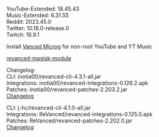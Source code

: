 YouTube-Extended: 18.45.43  
Music-Extended: 6.31.55  
Reddit: 2023.45.0  
Twitter: 10.18.0-release.0  
Twitch: 16.9.1  

Install [Vanced Microg](https://github.com/TeamVanced/VancedMicroG/releases) for non-root YouTube and YT Music  

[revanced-magisk-module](https://github.com/j-hc/revanced-magisk-module)  

Changelog:  
CLI: inotia00/revanced-cli-4.3.1-all.jar  
Integrations: inotia00/revanced-integrations-0.126.2.apk  
Patches: inotia00/revanced-patches-2.203.2.jar  
[Changelog](https://github.com/inotia00/revanced-patches/releases/tag/v2.203.2)

CLI: j-hc/revanced-cli-4.1.0-all.jar  
Integrations: ReVanced/revanced-integrations-0.125.0.apk  
Patches: ReVanced/revanced-patches-2.202.0.jar  
[Changelog](https://github.com/ReVanced/revanced-patches/releases/tag/v2.202.0)  

